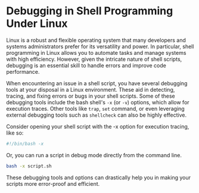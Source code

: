 # Debugging in Shell Programming Under Linux

Linux is a robust and flexible operating system that many developers and systems administrators prefer for its versatility and power. In particular, shell programming in Linux allows you to automate tasks and manage systems with high efficiency. However, given the intricate nature of shell scripts, debugging is an essential skill to handle errors and improve code performance.

When encountering an issue in a shell script, you have several debugging tools at your disposal in a Linux environment. These aid in detecting, tracing, and fixing errors or bugs in your shell scripts. Some of these debugging tools include the bash shell's `-x` (or `-v`) options, which allow for execution traces. Other tools like `trap`, `set` command, or even leveraging external debugging tools such as `shellcheck` can also be highly effective.

Consider opening your shell script with the -x option for execution tracing, like so:

```bash
#!/bin/bash -x
```

Or, you can run a script in debug mode directly from the command line.

```bash
bash -x script.sh
```

These debugging tools and options can drastically help you in making your scripts more error-proof and efficient.